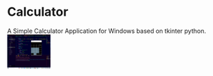 # Calculator
A Simple Calculator Application for Windows based on tkinter python.
<img src="Screenshot (11).png" width="100" height="80">
